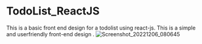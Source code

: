 # TodoList_ReactJS


This is a basic front end design for a todolist using react-js.
This is a simple and userfriendly front-end design .
![Screenshot_20221206_080645](https://user-images.githubusercontent.com/87610106/206547549-0df8dcf3-d93f-4ead-8c3a-cb1df4cafd97.png)
